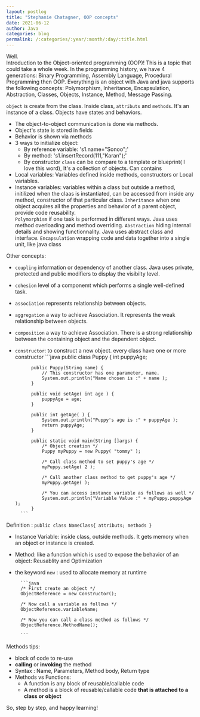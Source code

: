 ```yaml
---
layout: postlog
title: "Stephanie Chatagner, OOP concepts"
date: 2021-06-12
author: Java
categories: blog
permalink: /:categories/:year/:month/:day/:title.html
---
```

Well.   
Introduction to the Object-oriented programming (OOP)! This is a topic that could take a whole week. In the programming history, we have 4 generations: Binary Programming, Assembly Language, Procedural Programming then OOP. Everything is an object with Java and java supports the following concepts: Polymorphism, Inheritance, Encapsulation, Abstraction, Classes, Objects, Instance, Method, Message Passing.  


`object` is create from the class. Inside class, `attributs` and `methods`.  It's an instance of a class. Objects have states and behaviors.  
- The object-to-object communication is done via methods.  
- Object's state is stored in fields
- Behavior is shown via methods 
- 3 ways to initialize object:
  - By reference variable: 's1.name="Sonoo";'
  - By method: 's1.insertRecord(111,"Karan");'
  - By constructor
`class` can be compare to a template or blueprint( I love this word), It's a collection of objects. 
Can contains 
- Local variables: Variables defined inside methods, constructors or Local variables. 
- Instance variables: variables within a class but outside a method, initilized when the claas is instantiated, can be accessed from inside any method, constructor of that particular class.
`Inheritance` when one object acquires all the properties and behavior of a parent object, provide code reusability.  
`Polymorphism` if one task is performed in different ways. Java uses method overloading and method overriding.
`Abstraction` hiding internal details and showing functionnality. Java uses abstract class and interface.
`Encapsulation` wrapping code and data together into a single unit, like java class

Other concepts:
- `coupling` information or dependency of another class. Java uses private, protected and public modifiers to display the visibilty level.
- `cohesion` level of a componemt which performs a single well-defined task. 
- `association` represents relationship between objects. 
- `aggregation` a way to achieve Association. It represents the weak relationship between objects.
- `composition` a way to achieve Association. There is a strong relationship between the containing object and the dependent object.
- `constructor`: to construct a new object. every class have one or more  constructor
		```java
			public class Puppy {
			int puppyAge;

			public Puppy(String name) {
				// This constructor has one parameter, name.
				System.out.println("Name chosen is :" + name );
			}

			public void setAge( int age ) {
				puppyAge = age;
			}

			public int getAge( ) {
				System.out.println("Puppy's age is :" + puppyAge );
				return puppyAge;
			}

			public static void main(String []args) {
				/* Object creation */
				Puppy myPuppy = new Puppy( "tommy" );

				/* Call class method to set puppy's age */
				myPuppy.setAge( 2 );

				/* Call another class method to get puppy's age */
				myPuppy.getAge( );

				/* You can access instance variable as follows as well */
				System.out.println("Variable Value :" + myPuppy.puppyAge );
			}
		```


Definition : `public class NameClass{ attributs; methods }`
- Instance Variable: inside class, outside methods. It gets memory when an object or instance is created.
- Method: like a function which is used to expose the behavior of an object: Reusablity and Optimization
- the keyword `new` : used to allocate memory at runtime
  
		```java
		/* First create an object */
		ObjectReference = new Constructor();

		/* Now call a variable as follows */
		ObjectReference.variableName;

		/* Now you can call a class method as follows */
		ObjectReference.MethodName();

		```


Methods tips:
- block of code to re-use
- **calling** or **invoking** the method
- Syntax : Name, Parameters, Method body, Return type
- Methods vs Functions:
    - A function is any block of reusable/callable code
    - A method is a block of reusable/callable code **that is attached to a class or object**



So, step by step, and happy learning!